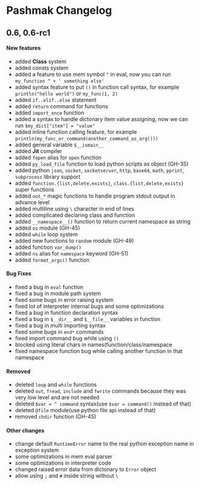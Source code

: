 # Pashmak Changelog

## 0.6, 0.6-rc1

#### New features
- added **Class** system
- added consts system
- added a feature to use mem symbol `^` in eval, now you can run `my_function ^ + ' something else'`
- added syntax feature to put `()` in function call syntax, for example `println("hello world")` or `my_func(1, 2)`
- added `if..elif..else` statement
- added `return` command for functions
- added `import_once` function
- added a syntax to handle dictonary item value assigning, now we can run `$my_dict["item"] = "value"`
- added inline function calling feature, for example `println(my_func_or_command(another_command_as_arg()))`
- added general variable `$__ismain__`
- added **Jit** compiler
- added `fopen` alias for `open` function
- added `py_load_file` function to load python scripts as object (GH-35)
- added python `json`, `socket`, `socketserver`, `http`, `base64`, `math`, `pprint`, `subprocess` library support
- added `function.{list,delete,exists}`, `class.{list,delete,exists}` super functions
- added `out_*` magic functions to handle program stdout output in advance level
- added multiline using `\` character in end of lines
- added complicated declaring class and function
- added `__namespace__()` function to return current namespace as string
- added `os` module (GH-45)
- added `while` loop system
- added new functions to `random` module (GH-49)
- added function `var_dump()`
- added `ns` alias for `namespace` keyword (GH-51)
- added `format_args()` function

#### Bug Fixes
- fixed a bug in `eval` function
- fixed a bug in module path system
- fixed some bugs in error raising system
- fixed lot of interpreter internal bugs and some optimizations
- fixed a bug in function declaration syntax
- fixed a bug in `$__dir__` and `$__file__` variables in function
- fixed a bug in multi importing syntax
- fixed some bugs in `end*` commands
- fixed import command bug while using `()`
- blocked using literal chars in names(function/class/namespace
- fixed namespace function bug while calling another function in that namespace

#### Removed
- deleted `loop` and `while` functions
- deleted `out`, `fread`, `include` and `fwrite` commands because they was very low level and are not needed
- deleted `$var = ^ command` syntax(use `$var = command()` instead of that)
- deleted `@file` module(use python file api instead of that)
- removed `chdir` function (GH-45)

#### Other changes
- change default `RuntimeError` name to the real python exception name in exception system
- some optimizations in mem eval parser
- some optimizations in interpreter code
- changed raised error data from dictonary to `Error` object
- allow using `;` and `#` inside string without `\`
